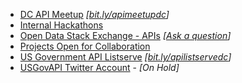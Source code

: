 
* [DC API Meetup](http://www.meetup.com/DC-Web-API-User-Group/) *[[bit.ly/apimeetupdc](http://bit.ly/apimeetupdc)]*
* [Internal Hackathons](http://18f.github.io/API-All-the-X/pages/internal_hackathons)
* [Open Data Stack Exchange - APIs](http://opendata.stackexchange.com/questions/tagged/api) *[[Ask a question](https://opendata.stackexchange.com/questions/ask?tags=api)]*
* [Projects Open for Collaboration](http://18f.github.io/API-All-the-X/pages/collaboration)
* [US Government API Listserve](https://groups.google.com/forum/#!forum/us-government-apis) *[[bit.ly/apilistservedc](http://bit.ly/apilistservedc)]*
* [USGovAPI Twitter Account](https://twitter.com/usgovapi) - _[On Hold]_
